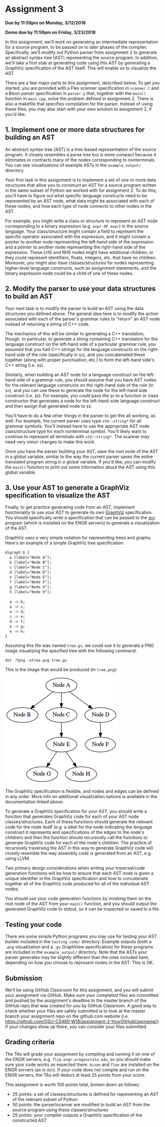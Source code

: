 # Assignment 3
**Due by 11:59pm on Monday, 3/12/2018**

**Demo due by 11:59pm on Friday, 3/23/2018**

In this assignment, we'll work on generating an intermediate representation for a source program, to be passed on to later phases of the compiler.  Specifically, we'll modify out Python parser from assignment 2 to generate an abstract syntax tree (AST) representing the source program.  In addition, we'll take a first stab at generating code using this AST by generating a GraphViz specification of the AST itself.  This will enable us to visualize the AST.

There are a few major parts to this assignment, described below.  To get you started, you are provided with a Flex scanner specification in `scanner.l` and a Bison parser specification in `parser.y` that, together with the `main()` function in `main.cpp`, solve the problem defined in assignment 2.  There is also a makefile that specifies compilation for the parser.  Instead of using these files, you may also start with your own solution to assignment 2, if you'd like.

## 1. Implement one or more data structures for building an AST

An abstract syntax tree (AST) is a tree-based representation of the source program.  It closely resembles a parse tree but is more compact because it eliminates or contracts many of the nodes corresponding to nonterminals.  You can see visualizations of example ASTs in the `example_output/` directory.

Your first task in this assignment is to implement a set of one or more data structures that allow you to construct an AST for a source program written in the same subset of Python we worked with for assignment 2.  To do this, you'll have to figure out what specific language constructs need to be represented by an AST node, what data might be associated with each of these nodes, and how each type of node connects to other nodes in the AST.

For example, you might write a class or structure to represent an AST node corresponding to a binary expression (e.g. `expr OP expr`) in the source language.  Your class/structure might contain a field to represent the specific operator associated with the expression, and it might contain a pointer to another node representing the left-hand side of the expression and a pointer to another node representing the right-hand side of the expression.  These LHS and RHS nodes might have additional children, or they could represent identifiers, floats, integers, etc. that have no children.  Moreover, you might also have classes/structures for nodes representing higher-level language constructs, such as assignment statements, and the binary expression node could be a child of one of these nodes.

## 2. Modify the parser to use your data structures to build an AST

Your next task is to modify the parser to build an AST using the data structures you defined above.  The general idea here is to modify the action associated with each of the parser's grammar rules to "return" an AST node instead of returning a string of C++ code.

The mechanics of this will be similar to generating a C++ translation, though.  In particular, to generate a string containing C++ translation for the language construct on the left-hand side of a particular grammar rule, you assumed that you had C++ strings for the language constructs on the right-hand side of the rule (specifically in `$n`), and you concatenated these together (along with proper punctuation, etc.) to form the left-hand side's C++ string (i.e. `$$`).

Similarly, when building an AST node for a language construct on the left-hand side of a grammar rule, you should assume that you have AST nodes for the relevant language constructs on the right-hand side of the rule (in `$n`), and you can use these to generate the node for the left-hand side construct (i.e. `$$`).  For example, you could pass the `$n` to a function or class constructor that generates a node for the left-hand-side language construct and then assign that generated node to `$$`.

You'll have to do a few other things in the parser to get this all working, as well.  For example, the current parser uses type `std::string*` for all grammar symbols.  You'll instead have to use the appropriate AST node class/structure type for each nonterminal symbol.  You'll likely want to continue to represent all terminals with `std::string*`.  The scanner may need very minor changes to make this work.

Once you have the parser building your AST, save the root node of the AST in a global variable, similar to the way the current parser saves the entire translated program string in a global variable.  If you'd like, you can modify the `main()` function to print out some information about the AST using this global variable.

## 3. Use your AST to generate a GraphViz specification to visualize the AST

Finally, to get practice generating code from an AST, implement functionality to use your AST to generate its own [GraphViz](http://www.graphviz.org/) specification.  You should specifically write a specification that can be passed to the [`dot`](https://graphviz.gitlab.io/_pages/pdf/dotguide.pdf) program (which is installed on the ENGR servers) to generate a visualization of the AST.

GraphViz uses a very simple notation for representing trees and graphs.  Here's an example of a simple GraphViz tree specification:
```
digraph G {
  a [label="Node A"];
  b [label="Node B"];
  c [label="Node C"];
  d [label="Node D"];
  e [label="Node E"];
  f [label="Node F"];
  g [label="Node G"];
  h [label="Node H"];

  a -> b;
  a -> c;
  a -> d;
  c -> e;
  d -> f;
  e -> g;
  e -> h;
}
```
Assuming this file was named `tree.gv`, we could use it to generate a PNG image visualizing the specified tree with the following command:
```
dot -Tpng -otree.png tree.gv
```
This is the image that would be produced (in `tree.png`):

![Tree visualization](example_output/tree.png)

The GraphViz specification is flexible, and nodes and edges can be defined in any order.  More info on additional visualization options is available in the documentation linked above.

To generate a GraphViz specification for your AST, you should write a function that generates GraphViz code for each of your AST node classes/structures.  Each of these functions should generate the relevant code for the node itself (e.g. a label for the node indicating the language construct it represents and specifications of the edges to the node's children) and then the function should recursively call the functions to generate GraphViz code for each of the node's children.  The practice of recursively traversing the AST in this way to generate GraphViz code will closely resemble the way assembly code is generated from an AST, e.g. using LLVM.

Two primary design considerations when writing your traversal/code generation functions will be how to ensure that each AST node is given a unique identifier in the GraphViz specification and how to concatenate together all of the GraphViz code produced for all of the individual AST nodes.

You should use your code generation functions by invoking them on the root node of the AST from your `main()` function, and you should output the generated GraphViz code to stdout, so it can be inspected or saved to a file.

## Testing your code

There are some simple Python programs you may use for testing your AST builder included in the `testing_code/` directory.  Example outputs (both a `.png` visualization and a `.gv` GraphView specification) for these programs are included in the `example_output/` directory.  Note that the ASTs your parser generates may be slightly different than the ones included here, depending on how you choose to represent nodes in the AST.  This is OK.

## Submission

We'll be using GitHub Classroom for this assignment, and you will submit your assignment via GitHub.  Make sure your completed files are committed and pushed by the assignment's deadline to the master branch of the GitHub repo that was created for you by GitHub Classroom.  A good way to check whether your files are safely submitted is to look at the master branch your assignment repo on the github.com website (i.e. https://github.com/OSU-CS480-W18/assignment-3-YourGitHubUsername/). If your changes show up there, you can consider your files submitted.

## Grading criteria

The TAs will grade your assignment by compiling and running it on one of the ENGR servers, e.g. `flip.engr.oregonstate.edu`, so you should make sure your code works as expected there.  `bison` and `flex` are installed on the ENGR servers (as is `dot`).  If your code does not compile and run on the ENGR servers, the TAs will deduct at least 25 points from your score.

This assignment is worth 100 points total, broken down as follows:
  * 25 points: a set of classes/structures is defined for representing an AST of the relevant subset of Python
  * 50 points: the parser/scanner are modified to build an AST from the source program using these classes/structures
  * 25 points: your compiler outputs a GraphViz specification of the constructed AST
